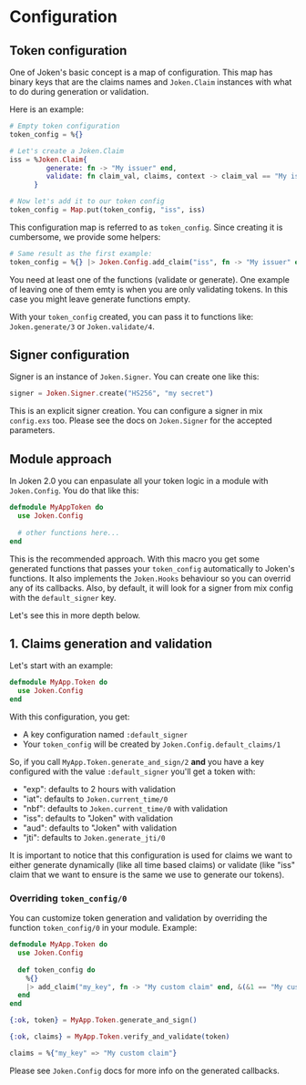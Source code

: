 # Configuration

## Token configuration

One of Joken's basic concept is a map of configuration. This map has binary keys that are the claims names and `Joken.Claim` instances with what to do during generation or validation.

Here is an example:

``` elixir
# Empty token configuration
token_config = %{}

# Let's create a Joken.Claim
iss = %Joken.Claim{
         generate: fn -> "My issuer" end, 
         validate: fn claim_val, claims, context -> claim_val == "My issuer" end
      }

# Now let's add it to our token config
token_config = Map.put(token_config, "iss", iss)
```

This configuration map is referred to as `token_config`. Since creating it is cumbersome, we provide some helpers:

``` elixir
# Same result as the first example:
token_config = %{} |> Joken.Config.add_claim("iss", fn -> "My issuer" end, &(&1 == "My issuer"))
```

You need at least one of the functions (validate or generate). One example of leaving one of them emty is when you are only validating tokens. In this case you might leave generate functions empty.

With your `token_config` created, you can pass it to functions like: `Joken.generate/3` or `Joken.validate/4`.

## Signer configuration

Signer is an instance of `Joken.Signer`. You can create one like this:

``` elixir
signer = Joken.Signer.create("HS256", "my secret")
```

This is an explicit signer creation. You can configure a signer in mix `config.exs` too. Please see the docs on `Joken.Signer` for the accepted parameters.

## Module approach

In Joken 2.0 you can enpasulate all your token logic in a module with `Joken.Config`. You do that like this:

``` elixir
defmodule MyAppToken do
  use Joken.Config
  
  # other functions here...
end
```

This is the recommended approach. With this macro you get some generated functions that passes your `token_config` automatically to Joken's functions. It also implements the `Joken.Hooks` behaviour so you can overrid any of its callbacks. Also, by default, it will look for a signer from mix config with the `default_signer` key.

Let's see this in more depth below.

## 1. Claims generation and validation

Let's start with an example:

``` elixir
defmodule MyApp.Token do
  use Joken.Config
end
```

With this configuration, you get:

- A key configuration named `:default_signer`
- Your `token_config` will be created by `Joken.Config.default_claims/1`

So, if you call `MyApp.Token.generate_and_sign/2` **and** you have a key configured with the value `:default_signer` you'll get a token with:

- "exp": defaults to 2 hours with validation
- "iat": defaults to `Joken.current_time/0`
- "nbf": defaults to `Joken.current_time/0` with validation
- "iss": defaults to "Joken" with validation
- "aud": defaults to "Joken" with validation
- "jti": defaults to `Joken.generate_jti/0` 

It is important to notice that this configuration is used for claims we want to either generate dynamically (like all time based claims) or validate (like "iss" claim that we want to ensure is the same we use to generate our tokens).

### Overriding `token_config/0`

You can customize token generation and validation by overriding the function `token_config/0` in your module. Example:

``` elixir
defmodule MyApp.Token do
  use Joken.Config
  
  def token_config do
    %{}
    |> add_claim("my_key", fn -> "My custom claim" end, &(&1 == "My custom claim"))
  end
end

{:ok, token} = MyApp.Token.generate_and_sign()

{:ok, claims} = MyApp.Token.verify_and_validate(token)

claims = %{"my_key" => "My custom claim"}
```

Please see `Joken.Config` docs for more info on the generated callbacks.
